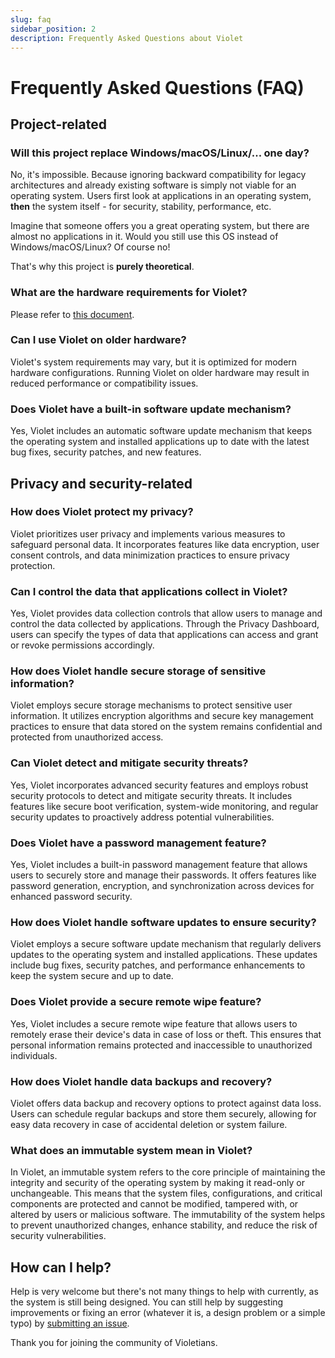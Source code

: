 ```yaml
---
slug: faq
sidebar_position: 2
description: Frequently Asked Questions about Violet
---
```


# Frequently Asked Questions (FAQ)

## Project-related

### Will this project replace Windows/macOS/Linux/... one day?

No, it's impossible. Because ignoring backward compatibility
for legacy architectures and already existing software is
simply not viable for an operating system. Users first
look at applications in an operating system, **then** the system
itself - for security, stability, performance, etc.

Imagine that someone offers you a great operating system, but
there are almost no applications in it. Would you still use
this OS instead of Windows/macOS/Linux? Of course no!

That's why this project is **purely theoretical**.

### What are the hardware requirements for Violet?

Please refer to [this document](project/hardware-requirements.md).

### Can I use Violet on older hardware?

Violet's system requirements may vary, but it is optimized for modern
hardware configurations. Running Violet on older hardware may result in
reduced performance or compatibility issues.

### Does Violet have a built-in software update mechanism?

Yes, Violet includes an automatic software update mechanism that keeps the operating
system and installed applications up to date with the latest bug fixes, security patches,
and new features.

## Privacy and security-related

### How does Violet protect my privacy?

Violet prioritizes user privacy and implements various measures to safeguard personal
data. It incorporates features like data encryption, user consent controls, and data
minimization practices to ensure privacy protection.

### Can I control the data that applications collect in Violet?

Yes, Violet provides data collection controls that allow users to manage and control the
data collected by applications. Through the Privacy Dashboard, users can specify the
types of data that applications can access and grant or revoke permissions accordingly.

### How does Violet handle secure storage of sensitive information?

Violet employs secure storage mechanisms to protect sensitive user information. It utilizes encryption algorithms and secure key management practices to ensure that data stored on the system remains confidential and protected from unauthorized access.

### Can Violet detect and mitigate security threats?

Yes, Violet incorporates advanced security features and employs robust security protocols
to detect and mitigate security threats. It includes features like secure boot
verification, system-wide monitoring, and regular security updates to proactively address
potential vulnerabilities.

### Does Violet have a password management feature?

Yes, Violet includes a built-in password management feature that allows users to securely
store and manage their passwords. It offers features like password generation,
encryption, and synchronization across devices for enhanced password security.

### How does Violet handle software updates to ensure security?

Violet employs a secure software update mechanism that regularly delivers updates to the
operating system and installed applications. These updates include bug fixes, security
patches, and performance enhancements to keep the system secure and up to date.

### Does Violet provide a secure remote wipe feature?

Yes, Violet includes a secure remote wipe feature that allows users to remotely erase
their device's data in case of loss or theft. This ensures that personal information
remains protected and inaccessible to unauthorized individuals.

### How does Violet handle data backups and recovery?

Violet offers data backup and recovery options to protect against data loss. Users can
schedule regular backups and store them securely, allowing for easy data recovery in case
of accidental deletion or system failure.

### What does an immutable system mean in Violet?

In Violet, an immutable system refers to the core principle of maintaining the integrity
and security of the operating system by making it read-only or unchangeable. This means
that the system files, configurations, and critical components are protected and cannot
be modified, tampered with, or altered by users or malicious software. The immutability
of the system helps to prevent unauthorized changes, enhance stability, and reduce the
risk of security vulnerabilities.

## How can I help?

Help is very welcome but there's not many things to help with currently,
as the system is still being designed. You can still help by suggesting
improvements or fixing an error (whatever it is, a design problem or a simple typo)
by [submitting an issue](https://github.com/violet-eco/docs/issues/new/choose).

Thank you for joining the community of Violetians.
